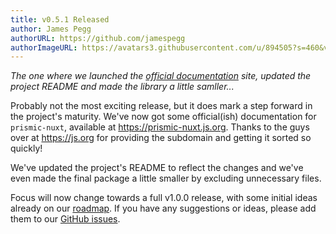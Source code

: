 ```yaml
---
title: v0.5.1 Released
author: James Pegg
authorURL: https://github.com/jamespegg
authorImageURL: https://avatars3.githubusercontent.com/u/894505?s=460&v=4
---
```


*The one where we launched the [official documentation](https://prismic-nuxt.js.org/) site, updated the project README and made the library a little samller...*

<!--truncate-->

Probably not the most exciting release, but it does mark a step forward in the project's maturity. We've now got some official(ish) documentation for `prismic-nuxt`, available at https://prismic-nuxt.js.org. Thanks to the guys over at https://js.org for providing the subdomain and getting it sorted so quickly!

We've updated the project's README to reflect the changes and we've even made the final package a little smaller by excluding unnecessary files.

Focus will now change towards a full v1.0.0 release, with some initial ideas already on our [roadmap](https://github.com/nuxt-community/prismic-module/issues/12). If you have any suggestions or ideas, please add them to our [GitHub issues](https://github.com/nuxt-community/prismic-module/issues).
